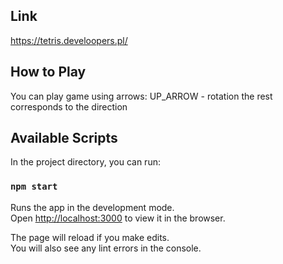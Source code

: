 

## Link
https://tetris.develoopers.pl/

## How to Play
You can play game using arrows:
UP_ARROW - rotation
the rest corresponds to the direction

## Available Scripts

In the project directory, you can run:

### `npm start`

Runs the app in the development mode.<br />
Open [http://localhost:3000](http://localhost:3000) to view it in the browser.

The page will reload if you make edits.<br />
You will also see any lint errors in the console.